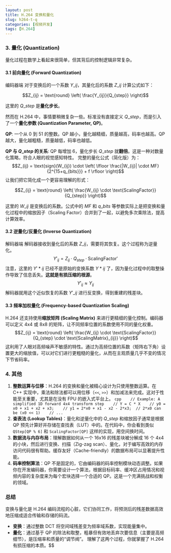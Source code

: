 ```yaml
---
layout: post
title: H.264 变换和量化
slug: h264-t-q
categories: [视频开发]
tags: [H.264]
---
```


### 3\. 量化 (Quantization)

量化过程在数学上看起来很简单，但其背后的控制逻辑非常复杂。

#### 3.1 前向量化 (Forward Quantization)
编码器端 对于变换后的一个系数 $Y\_{ij}$，其量化后的系数 $Z\_{ij}$ 计算公式如下：

 $$Z_{ij} = \text{round} \left( \frac{Y_{ij}}{Q_{step}} \right)$$

这里的 $Q\_{step}$ 是**量化步长**。

然而在 H.264 中，事情要稍微复杂一些。标准没有直接定义 $Q\_{step}$，而是引入了一个**量化参数 (Quantization Parameter, QP)**。

**QP**: 一个从 0 到 51 的整数。QP 越小，量化越精细，质量越高，码率也越高。QP 越大，量化越粗糙，质量越低，码率也越低。

**QP 与 $Q\_{step}$ 的关系**: QP 每增加 6，量化步长 $Q\_{step}$ 就**翻倍**。这是一种对数量化策略，符合人眼的视觉感知特性。 完整的量化公式（简化版）为：
$$Z_{ij} = \text{sign}(W_{ij}) \cdot \left( \lfloor \frac{|W_{ij}| \cdot MF}{2^{15+q_{bits}}} + f \rfloor \right)$$
让我们把它简化成一个更容易理解的形式：

 $$Z_{ij} = \text{round} \left( \frac{W_{ij} \cdot \text{ScalingFactor}}{Q_{step}} \right)$$

这里的 $W\_{ij}$ 是变换后的系数。公式中的 $MF$ 和 $q\_{bits}$ 等参数实际上是把变换和量化过程中的缩放因子（Scaling Factor）合并到了一起，以避免多次乘除法，提高计算效率。

#### 3.2 逆量化/反量化 (Inverse Quantization)
解码器端 解码器接收到量化后的系数 $Z\_{ij}$，需要将其恢复。这个过程称为逆量化。 $$Y'_{ij} = Z_{ij} \cdot Q_{step} \cdot \text{ScalingFactor}'$$ 注意，这里的 $Y'*{ij}$ 已经不是原始的变换系数 $Y*{ij}$ 了，因为量化过程中的取整操作导致了信息丢失。**这就是有损压缩的根源**。 $$Y'_{ij} \approx Y_{ij}$$ 解码器就用这个近似恢复的系数 $Y'\_{ij}$ 进行反变换，得到重建的残差块。

#### 3.3 频率加权量化 (Frequency-based Quantization Scaling)
H.264 还支持使用**缩放矩阵 (Scaling Matrix)** 来进行更精细的量化控制。编码器可以定义 4x4 或 8x8 的矩阵，让不同频率位置的系数使用不同的量化权重。 $$Z_{ij} = \text{round} \left( \frac{W_{ij} \cdot \text{ScalingFactor}}{Q_{step} \cdot \text{ScalingMatrix}_{ij}} \right)$$ 这利用了人眼对高频噪声不敏感的特性。通过为高频位置的系数（矩阵右下角）设置更大的缩放值，可以对它们进行更粗糙的量化，从而在主观质量几乎不变的情况下节省码率。

### 4\. 其他
1.  **整数运算与位移**：H.264 的变换和量化被精心设计为只使用整数运算。在 C++ 实现中，乘法和除法都可以用位移（`<<`, `>>`）和加减法来完成。这对于性能至关重要，尤其是在没有 FPU 的嵌入式平台上。     ```cpp    // Example: A simplified 1D forward 4x4 transform step    // Y = C * X    // y0 = x0 + x1 + x2 + x3;    // y1 = 2*x0 + x1 - x2 - 2*x3;  // 2*x0 can be (x0 << 1)    // ...    ```
2.  **查表法 (Lookup Tables)**：量化和逆量化中的 $Q\_{step}$ 和缩放因子通常是根据 QP 预先计算好并存储在查找表（LUT）中的。在代码中，你会看到类似 `QStep[QP % 6]` 和 `ScalingFactor[QP]` 这样的实现，用空间换时间。
3.  **数据流与内存布局**：理解数据如何从一个 16x16 的残差块被分解成 16 个 4x4 的小块，然后进行变换、扫描（Zig-zag scan）、量化，对于编写高效的内存访问代码很有帮助。缓存友好（Cache-friendly）的数据布局可以显著提升性能。
4.  **码率控制算法**：QP 不是固定的，它由编码器的码率控制模块动态调整。如果你在开发编码器，你需要设计一个算法，根据目标码率、缓冲区占用情况和视频内容的复杂度来为每个宏块选择一个合适的 QP。这是一个充满挑战和权衡的领域。

### 总结
变换与量化是 H.264 编码流程的心脏，它们协同工作，将预测后的残差数据高效地压缩成适合传输和存储的码流。
- **变换**：通过整数 DCT 将空间域残差变为频率域系数，实现能量集中。
- **量化**：通过基于 QP 的除法和取整，粗暴但有效地丢弃次要信息（主要是高频细节），是压缩率和质量的“调节阀”。 理解了这两个过程，你就掌握了 H.264 有损压缩的本质。$$